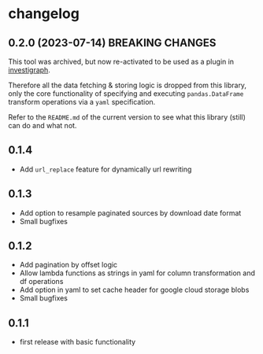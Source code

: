 # changelog

## 0.2.0 (2023-07-14) BREAKING CHANGES

This tool was archived, but now re-activated to be used as a plugin in [investigraph](https://github.com/investigativedata/investigraph).

Therefore all the data fetching & storing logic is dropped from this library, only the core functionality of specifying and executing `pandas.DataFrame` transform operations via a `yaml` specification.

Refer to the `README.md` of the current version to see what this library (still) can do and what not.

## 0.1.4

- Add `url_replace` feature for dynamically url rewriting

## 0.1.3

- Add option to resample paginated sources by download date format
- Small bugfixes


## 0.1.2

- Add pagination by offset logic
- Allow lambda functions as strings in yaml for column transformation and df operations
- Add option in yaml to set cache header for google cloud storage blobs
- Small bugfixes


## 0.1.1

- first release with basic functionality
